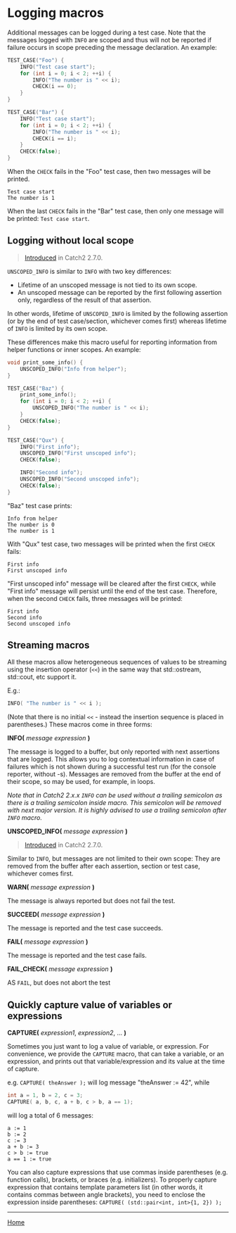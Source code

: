 <a id="top"></a>
# Logging macros

Additional messages can be logged during a test case. Note that the messages logged with `INFO` are scoped and thus will not be reported if failure occurs in scope preceding the message declaration. An example:

```cpp
TEST_CASE("Foo") {
    INFO("Test case start");
    for (int i = 0; i < 2; ++i) {
        INFO("The number is " << i);
        CHECK(i == 0);
    }
}

TEST_CASE("Bar") {
    INFO("Test case start");
    for (int i = 0; i < 2; ++i) {
        INFO("The number is " << i);
        CHECK(i == i);
    }
    CHECK(false);
}
```
When the `CHECK` fails in the "Foo" test case, then two messages will be printed.
```
Test case start
The number is 1
```
When the last `CHECK` fails in the "Bar" test case, then only one message will be printed: `Test case start`.

## Logging without local scope

> [Introduced](https://github.com/catchorg/Catch2/issues/1522) in Catch2 2.7.0.

`UNSCOPED_INFO` is similar to `INFO` with two key differences:

- Lifetime of an unscoped message is not tied to its own scope.
- An unscoped message can be reported by the first following assertion only, regardless of the result of that assertion.

In other words, lifetime of `UNSCOPED_INFO` is limited by the following assertion (or by the end of test case/section, whichever comes first) whereas lifetime of `INFO` is limited by its own scope.

These differences make this macro useful for reporting information from helper functions or inner scopes. An example:

```cpp
void print_some_info() {
    UNSCOPED_INFO("Info from helper");
}

TEST_CASE("Baz") {
    print_some_info();
    for (int i = 0; i < 2; ++i) {
        UNSCOPED_INFO("The number is " << i);
    }
    CHECK(false);
}

TEST_CASE("Qux") {
    INFO("First info");
    UNSCOPED_INFO("First unscoped info");
    CHECK(false);

    INFO("Second info");
    UNSCOPED_INFO("Second unscoped info");
    CHECK(false);
}
```

"Baz" test case prints:
```
Info from helper
The number is 0
The number is 1
```

With "Qux" test case, two messages will be printed when the first `CHECK` fails:
```
First info
First unscoped info
```

"First unscoped info" message will be cleared after the first `CHECK`, while "First info" message will persist until the end of the test case. Therefore, when the second `CHECK` fails, three messages will be printed:
```
First info
Second info
Second unscoped info
```

## Streaming macros

All these macros allow heterogeneous sequences of values to be streaming using the insertion operator (```<<```) in the same way that std::ostream, std::cout, etc support it.

E.g.:
```c++
INFO( "The number is " << i );
```

(Note that there is no initial ```<<``` - instead the insertion sequence is placed in parentheses.)
These macros come in three forms:

**INFO(** _message expression_ **)**

The message is logged to a buffer, but only reported with next assertions that are logged. This allows you to log contextual information in case of failures which is not shown during a successful test run (for the console reporter, without -s). Messages are removed from the buffer at the end of their scope, so may be used, for example, in loops.

_Note that in Catch2 2.x.x `INFO` can be used without a trailing semicolon as there is a trailing semicolon inside macro.
This semicolon will be removed with next major version. It is highly advised to use a trailing semicolon after `INFO` macro._

**UNSCOPED_INFO(** _message expression_ **)**

> [Introduced](https://github.com/catchorg/Catch2/issues/1522) in Catch2 2.7.0.

Similar to `INFO`, but messages are not limited to their own scope: They are removed from the buffer after each assertion, section or test case, whichever comes first.

**WARN(** _message expression_ **)**

The message is always reported but does not fail the test.

**SUCCEED(** _message expression_ **)**

The message is reported and the test case succeeds.

**FAIL(** _message expression_ **)**

The message is reported and the test case fails.

**FAIL_CHECK(** _message expression_ **)**

AS `FAIL`, but does not abort the test

## Quickly capture value of variables or expressions

**CAPTURE(** _expression1_, _expression2_, ... **)**

Sometimes you just want to log a value of variable, or expression. For
convenience, we provide the `CAPTURE` macro, that can take a variable,
or an expression, and prints out that variable/expression and its value
at the time of capture.

e.g. `CAPTURE( theAnswer );` will log message "theAnswer := 42", while
```cpp
int a = 1, b = 2, c = 3;
CAPTURE( a, b, c, a + b, c > b, a == 1);
```
will log a total of 6 messages:
```
a := 1
b := 2
c := 3
a + b := 3
c > b := true
a == 1 := true
```

You can also capture expressions that use commas inside parentheses
(e.g. function calls), brackets, or braces (e.g. initializers). To
properly capture expression that contains template parameters list
(in other words, it contains commas between angle brackets), you need
to enclose the expression inside parentheses:
`CAPTURE( (std::pair<int, int>{1, 2}) );`


---

[Home](Readme.md#top)
